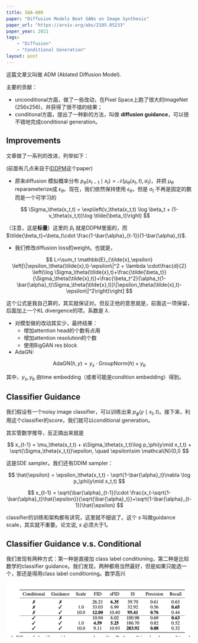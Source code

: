 ```yaml
---
title: SQA-009
paper: "Diffusion Models Beat GANs on Image Synthesis"
paper_url: "https://arxiv.org/abs/2105.05233" 
paper_year: 2021
tags: 
    - "Diffusion"
    - "Conditional Generation"
layout: post
---
```


这篇文章又叫做 ADM (Ablated Diffusion Model).

主要的贡献：
- unconditional方面，做了一些改动，在Pixel Space上跑了很大的ImageNet (256x256)，并获得了很不错的结果；
- conditional方面，提出了一种新的方法，叫做 **diffusion guidance**，可以很不错地完成conditional generation。

## Improvements

文章做了一系列的改进，列举如下：

(前面有几点来自于[IDDPM](https://arxiv.org/pdf/2102.09672)这个paper)

- 原来diffusion 模拟概率分布 $p_\theta(x_{t-1}\mid x_t)=\mathcal{N}(\mu_\theta(x_t,t),\sigma_t)$，并把 $\mu_\theta$ reparameterize成 $\epsilon_\theta$。现在，我们依然保持使用 $\epsilon_\theta$，但是 $\sigma_t$ 不再是固定的数而是一个可学习的

$$
\Sigma_\theta(x_t,t) = \exp\left(v_\theta(x_t,t) \log \beta_t + (1-v_\theta(x_t,t))\log \tilde{\beta_t}\right)
$$

（注意，这是**标量**）这里的 $\beta_t$ 就是DDPM里面的，而 $\tilde{\beta_t}=\beta_t\cdot \frac{1-\bar{\alpha}_{t-1}}{1-\bar{\alpha}_t}$.

- 我们修改diffusion loss的weight。也就是，

$$
L=\sum_t \mathbb{E}_{\tilde{x},\epsilon} \left[\|\epsilon_\theta(\tilde{x},t)-\epsilon\|^2 + \lambda \cdot\frac{d}{2} \left(\log \Sigma_\theta(\tilde{x},t)+\frac{\tilde{\beta_t}}{\Sigma_\theta(\tilde{x},t)}+\frac{\beta_t^2}{\alpha_t(1-\bar{\alpha}_t)\Sigma_\theta(\tilde{x},t)}\|\epsilon_\theta(\tilde{x},t)-\epsilon\|^2\right)\right]
$$

这个公式是我自己算的，其实就保证对。但反正他的意思就是，前面这一项保留，后面加上一个KL divergence的项，系数是 $\lambda$.

- 对模型做的改动其实少，最终结果：
    - 增加attention head的个数有点用
    - 增加attention resolution的个数
    - 使用BigGAN res block
- AdaGN: 

$$
\text{AdaGN}(h,y) = y_s\cdot \text{GroupNorm}(h) + y_b
$$

其中，$y_s,y_b$ 由time embedding（或者可能是condition embedding）得到。

## Classifier Guidance

我们假设有一个noisy image classifier，可以训练出来 $p_\phi(y\mid x_t,t)$。接下来，利用这个classifier的score，我们就可以conditional generation。

其实管数学推导，反正搞出来就是

$$
x_{t-1} = \mu_\theta(x_t,t) + s\Sigma_\theta(x_t,t)\log p_\phi(y\mid x_t,t) + \sqrt{\Sigma_\theta(x_t,t)}\epsilon, \quad \epsilon\sim \mathcal{N}(0,I)
$$

这是SDE sampler。我们还有DDIM sampler：

$$
\hat{\epsilon} = \epsilon_\theta(x_t,t) - \sqrt{1-\bar{\alpha}_t}\nabla \log p_\phi(y\mid x_t,t)
$$

$$
x_{t-1} = \sqrt{\bar{\alpha}_{t-1}}\cdot \frac{x_t-\sqrt{1-\bar{\alpha}_t}\hat{\epsilon}}{\sqrt{\bar{\alpha}_t}}+\sqrt{1-\bar{\alpha}_{t-1}}\hat{\epsilon}
$$

classifier的训练和架构都有讲究，这里就不细说了。这个 $s$ 叫做guidance scale，其实就不重要。论文说, $s$ 必须大于1。

## Classifier Guidance v.s. Conditional

我们发现有两种方式：第一种是直接加 class label conditioning，第二种是比较数学的classifier guidance。我们发现，两种都用当然最好，但是如果只能选一个，那还是得用class label conditioning。数学高兴

![](/papers/ZHH-017/1.png)